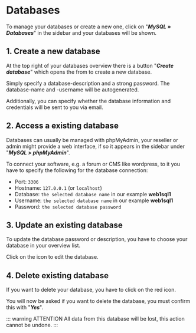 # Databases

To manage your databases or create a new one, click on "_**MySQL » Databases**_" in the sidebar and your databases will be shown.

## 1. Create a new database

At the top right of your databases overview there is a button "_**Create database**_" which opens the from to create a new database.

<UiBrowser :src="('/img/frx_ug_db_overview.png')" alt="Database overview"/>

Simply specify a database-description and a strong password. The database-name and -username will be autogenerated.

Additionally, you can specify whether the database information and credentials will be sent to you via email.

<UiBrowser :src="('/img/frx_ug_db_create.png')" alt="Create new database"/>

## 2. Access a existing database

Databases can usually be managed with phpMyAdmin, your reseller or admin might provide a web interface, if so it appears in the sidebar under "_**MySQL > phpMyAdmin**_".

To connect your software, e.g. a forum or CMS like wordpress, to it you have to specify the following for the database connection:

* Port: `3306`
* Hostname: `127.0.0.1` (or `localhost`)
* Database: `the selected database name` in our example **web1sql1**
* Username: `the selected database name` in our example **web1sql1**
* Password: `the selected database password`

## 3. Update an existing database

To update the database password or description, you have to choose your database in your overview list.

<UiBrowser :src="('/img/frx_ug_db_overview2.png')" alt="Database overview"/>

Click on the <i class="fa fa-edit"></i> icon to edit the database.

<UiBrowser :src="('/img/frx_ug_db_edit.png')" alt="Edit existing database"/>

## 4. Delete existing database

If you want to delete your database, you have to click on the red <span style="color: red"><i class="fa fa-trash"></i></span> icon.

<UiBrowser :src="('/img/frx_ug_db_overview2.png')" alt="Database overview"/>

You will now be asked if you want to delete the database, you must confirm this with "_**Yes**_".

::: warning ATTENTION
All data from this database will be lost, this action cannot be undone.
:::

<UiBrowser :src="('/img/frx_ug_db_delete.png')" alt="Security question"/>
